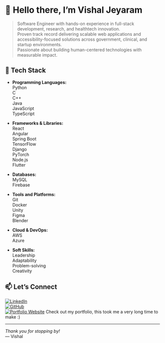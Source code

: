 # 👋 Hello there, I’m **Vishal Jeyaram**

> Software Engineer with hands-on experience in full-stack development, research, and healthtech innovation.  
> Proven track record delivering scalable web applications and accessibility-focused solutions across government, clinical, and startup environments.  
> Passionate about building human-centered technologies with measurable impact.

## 🚀 Tech Stack
- **Programming Languages:**  
  Python  
  C  
  C++  
  Java  
  JavaScript  
  TypeScript

- **Frameworks & Libraries:**  
  React  
  Angular  
  Spring Boot  
  TensorFlow  
  Django  
  PyTorch  
  Node.js  
  Flutter

- **Databases:**  
  MySQL  
  Firebase

- **Tools and Platforms:**  
  Git  
  Docker  
  Unity  
  Figma  
  Blender

- **Cloud & DevOps:**  
  AWS  
  Azure

- **Soft Skills:**  
  Leadership  
  Adaptability  
  Problem-solving  
  Creativity

## 📫 Let’s Connect

[![LinkedIn](https://img.shields.io/badge/-LinkedIn-blue?style=flat&logo=linkedin)](https://linkedin.com/in/vishaljeyaram)  
[![GitHub](https://img.shields.io/badge/-GitHub-gray?style=flat&logo=github)](https://github.com/VishalJeyaram)  
[![Portfolio Website](https://img.shields.io/badge/🔗-Portfolio-blue?style=flat&logo=google-chrome)](https://vishaljeyaram-portfolio.netlify.app/) Check out my portfolio, this took me a very long time to make :)

---

*Thank you for stopping by!*  
— Vishal  

